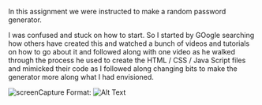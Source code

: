 In this assignment we were instructed to make a random password generator. 

I was confused and stuck on how to start. So I started by GOogle searching how others have created this and watched a bunch of videos and tutorials on how to go about it and followed along with one video as he walked through the process he used to create the HTML / CSS / Java Script files and mimicked their code as I followed along changing bits to make the generator more along what I had envisioned.


![screenCapture]()
Format: ![Alt Text](url)